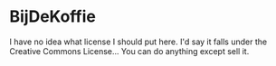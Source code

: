 BijDeKoffie
===========

I have no idea what license I should put here. I'd say it falls under the Creative Commons License...
You can do anything except sell it.
